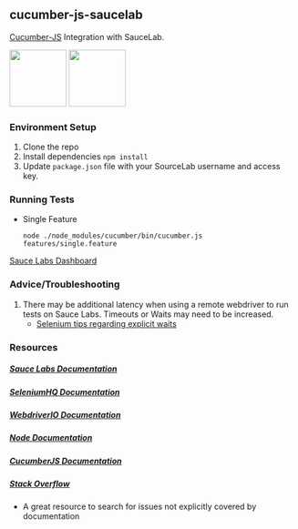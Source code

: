 ## cucumber-js-saucelab

[Cucumber-JS](https://github.com/cucumber/cucumber-js) Integration with SauceLab.

<img src = "https://saucelabs.com/content/images/logo@3x.png" height = "100">
<img src = "https://cucumber.io/images/cucumber-logo.svg" height = "100">

### Environment Setup

1. Clone the repo
2. Install dependencies `npm install`
3. Update `package.json` file with your SourceLab username and access key.

### Running Tests

* Single Feature
    ```
    node ./node_modules/cucumber/bin/cucumber.js features/single.feature
    ```
[Sauce Labs Dashboard](https://saucelabs.com/beta/dashboard/tests)

### Advice/Troubleshooting

1. There may be additional latency when using a remote webdriver to run tests on Sauce Labs. Timeouts or Waits may need to be increased.
    * [Selenium tips regarding explicit waits](https://wiki.saucelabs.com/display/DOCS/Best+Practice%3A+Use+Explicit+Waits)

### Resources
##### [Sauce Labs Documentation](https://wiki.saucelabs.com/)

##### [SeleniumHQ Documentation](http://www.seleniumhq.org/docs/)

##### [WebdriverIO Documentation](http://webdriver.io/api.html)

##### [Node Documentation](https://nodejs.org/en/docs/)

##### [CucumberJS Documentation](https://github.com/cucumber/cucumber-js)

##### [Stack Overflow](http://stackoverflow.com/)
* A great resource to search for issues not explicitly covered by documentation
